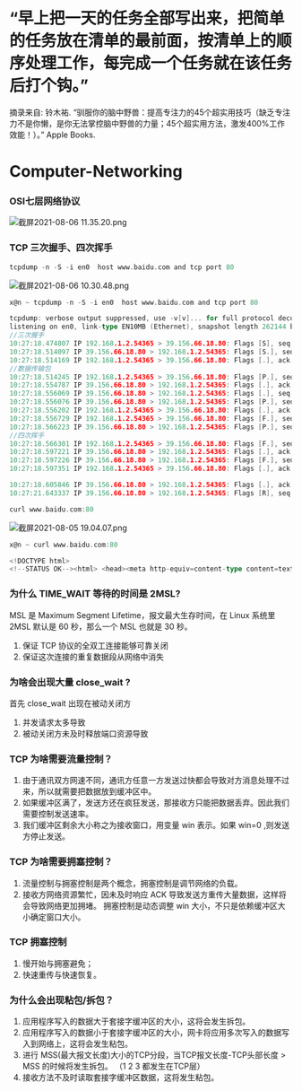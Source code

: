 
# “早上把一天的任务全部写出来，把简单的任务放在清单的最前面，按清单上的顺序处理工作，每完成一个任务就在该任务后打个钩。”

摘录来自: 铃木祐. “驯服你的脑中野兽：提高专注力的45个超实用技巧（缺乏专注力不是你懒，是你无法掌控脑中野兽的力量；45个超实用方法，激发400%工作效能！）。” Apple Books. 





# Computer-Networking


### OSI七层网络协议

![截屏2021-08-06 11.35.20.png](http://ww1.sinaimg.cn/large/007daNw2ly1gt6wyo315yj30xg0oktdo.jpg)


### TCP 三次握手、四次挥手



```go
tcpdump -n -S -i en0  host www.baidu.com and tcp port 80
```

![截屏2021-08-06 10.30.48.png](http://ww1.sinaimg.cn/large/007daNw2ly1gt6vo07tx4j31z20ra7rj.jpg)



```go
x@n ~ tcpdump -n -S -i en0  host www.baidu.com and tcp port 80

tcpdump: verbose output suppressed, use -v[v]... for full protocol decode
listening on en0, link-type EN10MB (Ethernet), snapshot length 262144 bytes
//三次握手
10:27:18.474807 IP 192.168.1.2.54365 > 39.156.66.18.80: Flags [S], seq 1551761630, win 65535, options [mss 1460,nop,wscale 6,nop,nop,TS val 716594132 ecr 0,sackOK,eol], length 0
10:27:18.514097 IP 39.156.66.18.80 > 192.168.1.2.54365: Flags [S.], seq 333727867, ack 1551761631, win 8192, options [mss 1444,nop,wscale 5,nop,nop,nop,nop,nop,nop,nop,nop,nop,nop,nop,nop,sackOK,eol], length 0
10:27:18.514169 IP 192.168.1.2.54365 > 39.156.66.18.80: Flags [.], ack 333727868, win 4096, length 0
//数据传输包
10:27:18.514245 IP 192.168.1.2.54365 > 39.156.66.18.80: Flags [P.], seq 1551761631:1551761708, ack 333727868, win 4096, length 77: HTTP: GET / HTTP/1.1
10:27:18.554787 IP 39.156.66.18.80 > 192.168.1.2.54365: Flags [.], ack 1551761708, win 916, length 0
10:27:18.556069 IP 39.156.66.18.80 > 192.168.1.2.54365: Flags [.], seq 333727868:333729308, ack 1551761708, win 916, length 1440: HTTP: HTTP/1.1 200 OK
10:27:18.556076 IP 39.156.66.18.80 > 192.168.1.2.54365: Flags [P.], seq 333729308:333730649, ack 1551761708, win 916, length 1341: HTTP
10:27:18.556202 IP 192.168.1.2.54365 > 39.156.66.18.80: Flags [.], ack 333730649, win 4052, length 0
10:27:18.556729 IP 192.168.1.2.54365 > 39.156.66.18.80: Flags [F.], seq 1551761708, ack 333730649, win 4096, length 0
10:27:18.566223 IP 39.156.66.18.80 > 192.168.1.2.54365: Flags [P.], seq 333729308:333730649, ack 1551761708, win 916, length 1341: HTTP
//四次挥手
10:27:18.566301 IP 192.168.1.2.54365 > 39.156.66.18.80: Flags [F.], seq 1551761708, ack 333730649, win 4096, options [nop,nop,sack 1 {333729308:333730649}], length 0
10:27:18.597221 IP 39.156.66.18.80 > 192.168.1.2.54365: Flags [.], ack 1551761709, win 916, length 0
10:27:18.597226 IP 39.156.66.18.80 > 192.168.1.2.54365: Flags [F.], seq 333730649, ack 1551761709, win 916, length 0
10:27:18.597351 IP 192.168.1.2.54365 > 39.156.66.18.80: Flags [.], ack 333730650, win 4096, length 0

10:27:18.605846 IP 39.156.66.18.80 > 192.168.1.2.54365: Flags [.], ack 1551761709, win 916, options [nop,nop,sack 1 {1551761708:1551761709}], length 0
10:27:21.643337 IP 39.156.66.18.80 > 192.168.1.2.54365: Flags [R], seq 333730650, win 0, length 0
```



```go
curl www.baidu.com:80
```

![截屏2021-08-05 19.04.07.png](http://ww1.sinaimg.cn/large/007daNw2gy1gt64ast8nlj61ky0m0e0a02.jpg)





```go
x@n ~ curl www.baidu.com:80

<!DOCTYPE html>
<!--STATUS OK--><html> <head><meta http-equiv=content-type content=text/html;charset=utf-8><meta http-equiv=X-UA-Compatible content=IE=Edge><meta content=always name=referrer><link rel=stylesheet type=text/css href=http://s1.bdstatic.com/r/www/cache/bdorz/baidu.min.css><title>百度一下，你就知道</title></head> <body link=#0000cc> <div id=wrapper> <div id=head> <div class=head_wrapper> <div class=s_form> <div class=s_form_wrapper> <div id=lg> <img hidefocus=true src=//www.baidu.com/img/bd_logo1.png width=270 height=129> </div> <form id=form name=f action=//www.baidu.com/s class=fm> <input type=hidden name=bdorz_come value=1> <input type=hidden name=ie value=utf-8> <input type=hidden name=f value=8> <input type=hidden name=rsv_bp value=1> <input type=hidden name=rsv_idx value=1> <input type=hidden name=tn value=baidu><span class="bg s_ipt_wr"><input id=kw name=wd class=s_ipt value maxlength=255 autocomplete=off autofocus></span><span class="bg s_btn_wr"><input type=submit id=su value=百度一下 class="bg s_btn"></span> </form> </div> </div> <div id=u1> <a href=http://news.baidu.com name=tj_trnews class=mnav>新闻</a> <a href=http://www.hao123.com name=tj_trhao123 class=mnav>hao123</a> <a href=http://map.baidu.com name=tj_trmap class=mnav>地图</a> <a href=http://v.baidu.com name=tj_trvideo class=mnav>视频</a> <a href=http://tieba.baidu.com name=tj_trtieba class=mnav>贴吧</a> <noscript> <a href=http://www.baidu.com/bdorz/login.gif?login&amp;tpl=mn&amp;u=http%3A%2F%2Fwww.baidu.com%2f%3fbdorz_come%3d1 name=tj_login class=lb>登录</a> </noscript> <script>document.write('<a href="http://www.baidu.com/bdorz/login.gif?login&tpl=mn&u='+ encodeURIComponent(window.location.href+ (window.location.search === "" ? "?" : "&")+ "bdorz_come=1")+ '" name="tj_login" class="lb">登录</a>');</script> <a href=//www.baidu.com/more/ name=tj_briicon class=bri style="display: block;">更多产品</a> </div> </div> </div> <div id=ftCon> <div id=ftConw> <p id=lh> <a href=http://home.baidu.com>关于百度</a> <a href=http://ir.baidu.com>About Baidu</a> </p> <p id=cp>&copy;2017&nbsp;Baidu&nbsp;<a href=http://www.baidu.com/duty/>使用百度前必读</a>&nbsp; <a href=http://jianyi.baidu.com/ class=cp-feedback>意见反馈</a>&nbsp;京ICP证030173号&nbsp; <img src=//www.baidu.com/img/gs.gif> </p> </div> </div> </div> </body> </html>
```




###  为什么 TIME_WAIT 等待的时间是 2MSL?

MSL 是 Maximum Segment Lifetime，报文最大生存时间，在 Linux 系统里 2MSL 默认是 60 秒，那么一个 MSL 也就是 30 秒。

1. 保证 TCP 协议的全双工连接能够可靠关闭
2. 保证这次连接的重复数据段从网络中消失

### 为啥会出现大量 close_wait ?

首先 close_wait 出现在被动关闭方

1. 并发请求太多导致
2. 被动关闭方未及时释放端口资源导致


### TCP 为啥需要流量控制？

1. 由于通讯双方网速不同，通讯方任意一方发送过快都会导致对方消息处理不过来，所以就需要把数据放到缓冲区中。
2. 如果缓冲区满了，发送方还在疯狂发送，那接收方只能把数据丢弃。因此我们需要控制发送速率。
3. 我们缓冲区剩余大小称之为接收窗口，用变量 win 表示。如果 win=0 ,则发送方停止发送。

### TCP 为啥需要拥塞控制？

1. 流量控制与拥塞控制是两个概念，拥塞控制是调节网络的负载。
2. 接收方网络资源繁忙，因未及时响应 ACK 导致发送方重传大量数据，这样将会导致网络更加拥堵。
拥塞控制是动态调整 win 大小，不只是依赖缓冲区大小确定窗口大小。

### TCP 拥塞控制

1. 慢开始与拥塞避免；
2. 快速重传与快速恢复。

### 为什么会出现粘包/拆包？

1. 应用程序写入的数据大于套接字缓冲区的大小，这将会发生拆包。
2. 应用程序写入的数据小于套接字缓冲区的大小，网卡将应用多次写入的数据写入到网络上，这将会发生粘包。
3. 进行 MSS(最大报文长度)大小的TCP分段，当TCP报文长度-TCP头部长度 > MSS 的时候将发生拆包。
（1 2 3 都发生在TCP层）
4. 接收方法不及时读取套接字缓冲区数据，这将发生粘包。







